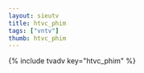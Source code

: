```yaml
--- 
layout: sieutv
title: htvc_phim
tags: ["vntv"]
thumb: htvc_phim
---
```

{% include tvadv key="htvc_phim" %}

